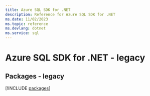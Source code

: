 ```yaml
---
title: Azure SQL SDK for .NET
description: Reference for Azure SQL SDK for .NET
ms.date: 11/02/2023
ms.topic: reference
ms.devlang: dotnet
ms.service: sql
---
```

# Azure SQL SDK for .NET - legacy
## Packages - legacy
[!INCLUDE [packages](sql-index.md)]
